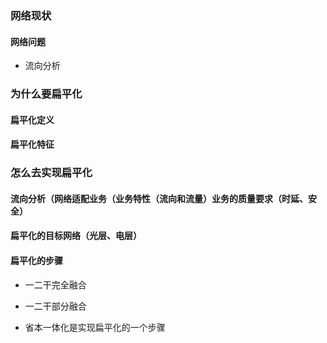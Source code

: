 ### 网络现状

#### 网络问题

- 流向分析


### 为什么要扁平化

#### 扁平化定义

#### 扁平化特征

### 怎么去实现扁平化

#### 流向分析（网络适配业务（业务特性（流向和流量）业务的质量要求（时延、安全）

#### 扁平化的目标网络（光层、电层）

#### 扁平化的步骤

* 一二干完全融合

* 一二干部分融合

* 省本一体化是实现扁平化的一个步骤